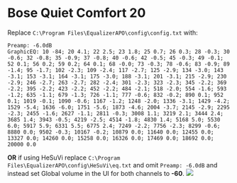 # Bose Quiet Comfort 20
Replace `C:\Program Files\EqualizerAPO\config\config.txt` with:
```
Preamp: -6.0dB
GraphicEQ: 10 -84; 20 4.1; 22 2.5; 23 1.8; 25 0.7; 26 0.3; 28 -0.3; 30 -0.6; 32 -0.8; 35 -0.9; 37 -0.8; 40 -0.6; 42 -0.5; 45 -0.3; 49 -0.1; 52 0.1; 56 0.2; 59 0.2; 64 0.1; 68 -0.0; 73 -0.3; 78 -0.6; 83 -0.9; 89 -1.4; 95 -1.7; 102 -2.3; 109 -2.4; 117 -2.7; 125 -2.9; 134 -3.0; 143 -3.1; 153 -3.1; 164 -3.1; 175 -3.0; 188 -3.1; 201 -3.1; 215 -2.9; 230 -2.9; 246 -2.7; 263 -2.7; 282 -2.4; 301 -2.3; 323 -2.3; 345 -2.2; 369 -2.2; 395 -2.2; 423 -2.2; 452 -2.2; 484 -2.1; 518 -2.0; 554 -1.6; 593 -1.2; 635 -1.1; 679 -1.3; 726 -1.1; 777 -0.6; 832 -0.2; 890 0.1; 952 0.1; 1019 -0.1; 1090 -0.6; 1167 -1.2; 1248 -2.0; 1336 -3.1; 1429 -4.2; 1529 -5.4; 1636 -6.0; 1751 -5.6; 1873 -4.6; 2004 -3.7; 2145 -2.9; 2295 -2.3; 2455 -1.6; 2627 -1.1; 2811 -0.3; 3008 1.1; 3219 2.1; 3444 2.4; 3685 1.4; 3943 -0.5; 4219 -2.5; 4514 -1.8; 4830 1.4; 5168 5.0; 5530 6.0; 5917 5.9; 6331 5.5; 6775 2.4; 7249 -2.2; 7756 -2.3; 8299 -0.6; 8880 0.0; 9502 -0.3; 10167 -0.2; 10879 0.0; 11640 0.0; 12455 0.0; 13327 0.0; 14260 0.0; 15258 0.0; 16326 0.0; 17469 0.0; 18692 0.0; 20000 0.0
```
**OR** if using HeSuVi replace `C:\Program Files\EqualizerAPO\config\HeSuVi\eq.txt` and omit `Preamp: -6.0dB` and instead set Global volume in the UI for both channels to **-60**.
![](https://raw.githubusercontent.com/jaakkopasanen/AutoEq/master/results/SBAF-Serious/innerfidelity/onear/Bose%20Quiet%20Comfort%2020/Bose%20Quiet%20Comfort%2020.png)